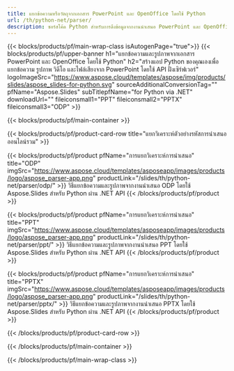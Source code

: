 ```yaml
---
title: แยกข้อความหรือวัตถุจากเอกสาร PowerPoint และ OpenOffice โดยใช้ Python
url: /th/python-net/parser/
description: ซอร์สโค้ด Python สำหรับการดึงข้อมูลจากงานนำเสนอ PowerPoint และ OpenOffice
---
```


{{< blocks/products/pf/main-wrap-class isAutogenPage="true">}}
{{< blocks/products/pf/upper-banner h1="แยกข้อความและรูปภาพจากเอกสาร PowerPoint และ OpenOffice โดยใช้ Python" h2="สร้างแอป Python ของคุณเองเพื่อแยกข้อความ รูปภาพ วิดีโอ และไฟล์เสียงจาก PowerPoint โดยใช้ API ฝั่งเซิร์ฟเวอร์" logoImageSrc="https://www.aspose.cloud/templates/aspose/img/products/slides/aspose_slides-for-python.svg" sourceAdditionalConversionTag="" pfName="Aspose.Slides" subTitlepfName="for Python via .NET" downloadUrl="" fileiconsmall1="PPT" fileiconsmall2="PPTX" fileiconsmall3="ODP" >}}

{{< blocks/products/pf/main-container >}}

{{< blocks/products/pf/product-card-row title="แยกวิเคราะห์ตัวอย่างรหัสการนำเสนอออนไลน์รวม" >}}

{{< blocks/products/pf/product pfName="การแยกวิเคราะห์การนำเสนอ" title="ODP" imgSrc="https://www.aspose.cloud/templates/asposeapp/images/products/logo/aspose_parser-app.png" productLink="/slides/th/python-net/parser/odp/" >}}
วิธีแยกข้อความและรูปภาพจากงานนำเสนอ ODP โดยใช้ Aspose.Slides สำหรับ Python ผ่าน .NET API
{{< /blocks/products/pf/product >}}

{{< blocks/products/pf/product pfName="การแยกวิเคราะห์การนำเสนอ" title="PPT" imgSrc="https://www.aspose.cloud/templates/asposeapp/images/products/logo/aspose_parser-app.png" productLink="/slides/th/python-net/parser/ppt/" >}}
วิธีแยกข้อความและรูปภาพจากงานนำเสนอ PPT โดยใช้ Aspose.Slides สำหรับ Python ผ่าน .NET API
{{< /blocks/products/pf/product >}}

{{< blocks/products/pf/product pfName="การแยกวิเคราะห์การนำเสนอ" title="PPTX" imgSrc="https://www.aspose.cloud/templates/asposeapp/images/products/logo/aspose_parser-app.png" productLink="/slides/th/python-net/parser/pptx/" >}}
วิธีแยกข้อความและรูปภาพจากงานนำเสนอ PPTX โดยใช้ Aspose.Slides สำหรับ Python ผ่าน .NET API
{{< /blocks/products/pf/product >}}



{{< /blocks/products/pf/product-card-row >}}

{{< /blocks/products/pf/main-container >}}
    
{{< /blocks/products/pf/main-wrap-class >}}